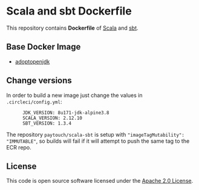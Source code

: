 # Scala and sbt Dockerfile

This repository contains **Dockerfile** of [Scala](http://www.scala-lang.org) and [sbt](http://www.scala-sbt.org).


## Base Docker Image ##

* [adoptopenjdk](https://hub.docker.com/_/adoptopenjdk)


## Change versions ##

In order to build a new image just change the values in `.circleci/config.yml`:

```
      JDK_VERSION: 8u171-jdk-alpine3.8
      SCALA_VERSION: 2.12.10
      SBT_VERSION: 1.3.4
```

The repository `paytouch/scala-sbt` is setup with `"imageTagMutability": "IMMUTABLE"`, so builds will fail if it will attempt to push the same tag to the ECR repo.

## License ##

This code is open source software licensed under the [Apache 2.0 License]("http://www.apache.org/licenses/LICENSE-2.0.html").
